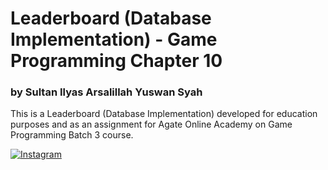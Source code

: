 # Leaderboard (Database Implementation) - Game Programming Chapter 10
### by Sultan Ilyas Arsalillah Yuswan Syah


This is a Leaderboard (Database Implementation) developed for education purposes and as an assignment for Agate Online Academy on Game Programming Batch 3 course.



[![Instagram](https://img.shields.io/badge/instagram-%23E4405F.svg?&style=for-the-badge&logo=instagram&logoColor=white)](https://www.instagram.com/larsspawn/)
